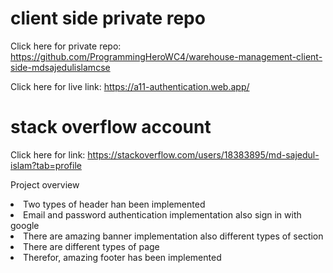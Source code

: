 # client side private repo
Click here for private repo: https://github.com/ProgrammingHeroWC4/warehouse-management-client-side-mdsajedulislamcse

Click here for live link: https://a11-authentication.web.app/


# stack overflow account
Click here for link: https://stackoverflow.com/users/18383895/md-sajedul-islam?tab=profile

<P>Project overview</p>
<li>Two types of header han been implemented</li>
<li>Email and password authentication implementation also sign in with google</li>
<li>There are amazing banner implementation also different types of section</li>
<li>There are different types of page</li>
<li>Therefor, amazing footer has been implemented</li>
